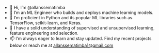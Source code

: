 - 👋 Hi, I’m @allanssematimba
- 👀 I’m an ML Engineer who builds and deploys machine learning models.
- 🌱 I’m proficient in Python and its popular ML libraries such as TensorFlow, scikit-learn, and Keras.
- 💞️ I have a solid understanding of supervised and unsupervised learning, feature engineering and selection.
- 📫 I'm always eager to learn and stay updated. Find my recent projects below or reach me at allanssematimba1@gmail.com

<!---
allanssematimba/allanssematimba is a ✨ special ✨ repository because its `README.md` (this file) appears on your GitHub profile.
You can click the Preview link to take a look at your changes.
--->
